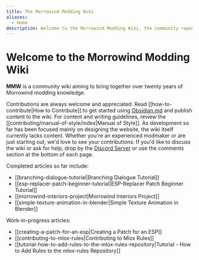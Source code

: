 ```yaml
---
title: The Morrowind Modding Wiki
aliases:
  - Home
description: Welcome to the Morrowind Modding Wiki, the community repository of Morrowind modding knowledge
---
```

# Welcome to the Morrowind Modding Wiki

**MMW** is a community wiki aiming to bring together over twenty years of Morrowind modding knowledge.

Contributions are always welcome and appreciated. Read [[how-to-contribute|How to Contribute]] to get started using [Obsidian.md](https://obsidian.md/) and publish content to the wiki. For content and writing guidelines, review the [[contributing/manual-of-style/index|Manual of Style]]. 
As development so far has been focused mainly on designing the website, the wiki itself currently lacks content. Whether you're an experienced modmaker or are just starting out, we'd love to see your contributions. If you'd like to discuss the wiki or ask for help, drop by the [Discord Server](https://discord.gg/7uBsMyw8yU) or use the comments section at the bottom of each page.

Completed articles so far include:
- [[branching-dialogue-tutorial|Branching Dialogue Tutorial]]
- [[esp-replacer-patch-beginner-tutorial|ESP-Replacer Patch Beginner Tutorial]]
- [[morrowind-interiors-project|Morrowind Interiors Project]]
- [[simple-texture-animation-in-blender|Simple Texture Animation in Blender]]

Work-in-progress articles:
- [[creating-a-patch-for-an-esp|Creating a Patch for an ESP]]
- [[contributing-to-mlox-rules|Contributing to Mlox Rules]]
- [[tutorial-how-to-add-rules-to-the-mlox-rules-repository|Tutorial - How to Add Rules to the mlox-rules Repository]]
